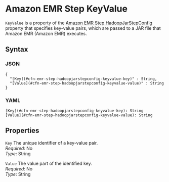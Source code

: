 # Amazon EMR Step KeyValue<a name="aws-properties-emr-step-hadoopjarstepconfig-keyvalue"></a>

`KeyValue` is a property of the [Amazon EMR Step HadoopJarStepConfig](aws-properties-emr-step-hadoopjarstepconfig.md) property that specifies key\-value pairs, which are passed to a JAR file that Amazon EMR \(Amazon EMR\) executes\.

## Syntax<a name="w4ab1c21c10d132c30c21b5"></a>

### JSON<a name="aws-properties-emr-step-hadoopjarstepconfig-keyvalue-syntax.json"></a>

```
{
  "[Key](#cfn-emr-step-hadoopjarstepconfig-keyvalue-key)" : String,
  "[Value](#cfn-emr-step-hadoopjarstepconfig-keyvalue-value)" : String
}
```

### YAML<a name="aws-properties-emr-step-hadoopjarstepconfig-keyvalue-syntax.yaml"></a>

```
[Key](#cfn-emr-step-hadoopjarstepconfig-keyvalue-key): String
[Value](#cfn-emr-step-hadoopjarstepconfig-keyvalue-value): String
```

## Properties<a name="w4ab1c21c10d132c30c21b7"></a>

`Key`  <a name="cfn-emr-step-hadoopjarstepconfig-keyvalue-key"></a>
The unique identifier of a key\-value pair\.  
*Required*: No  
*Type*: String

`Value`  <a name="cfn-emr-step-hadoopjarstepconfig-keyvalue-value"></a>
The value part of the identified key\.  
*Required*: No  
*Type*: String